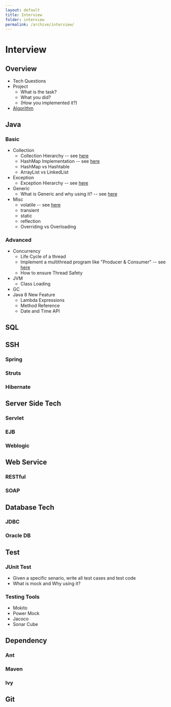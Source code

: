 ```yaml
---
layout: default
title: Interview
folder: interview
permalink: /archive/interview/
---
```


# Interview

## Overview

- Tech Questions
- Project
  - What is the task?
  - What you did?
  - (How you implemented it?)
- [Algorithm](https://github.com/chennanni/crack-leetcode)

## Java

  ### Basic
  
  - Collection
    - Collection Hierarchy -- see [here](https://github.com/chennanni/note-tech/blob/master/java/collection/index.md)
    - HashMap Implementation -- see [here](http://blog.csdn.net/vking_wang/article/details/14166593)
    - HashMap vs Hashtable
    - ArrayList vs LinkedList
  - Exception
    - Exception Hierarchy -- see [here](http://chennanni.com/tech-note/archive/java/basic/)
  - Generic
    - What is Generic and why using it? -- see [here](http://chennanni.com/tech-note/archive/java/basic/)
  - Misc
    - volatile -- see [here](https://github.com/chennanni/cheat-sheet/blob/master/java-interview-questions.md)
    - transient
    - static
    - reflection
    - Overriding vs Overloading
  
  ### Advanced
  
  - Concurrency
    - Life Cycle of a thread
    - Implement a multithread program like "Producer & Consumer" -- see [here](http://www.cnblogs.com/linjiqin/p/3217050.html)
    - How to ensure Thread Safety
  - JVM
    - Class Loading
  - GC
  - Java 8 New Feature
    - Lambda Expressions
    - Method Reference
    - Date and Time API
  
## SQL

## SSH

  ### Spring

  ### Struts

  ### Hibernate

## Server Side Tech

  ### Servlet

  ### EJB

  ### Weblogic

## Web Service

  ### RESTful

  ### SOAP

## Database Tech

  ### JDBC

  ### Oracle DB

## Test

  ### JUnit Test
  
  - Given a specific senario, write all test cases and test code
  - What is mock and Why using it?
  
  ### Testing Tools
  
  - Mokito
  - Power Mock
  - Jacoco
  - Sonar Cube

## Dependency

  ### Ant

  ### Maven

  ### Ivy

## Git
